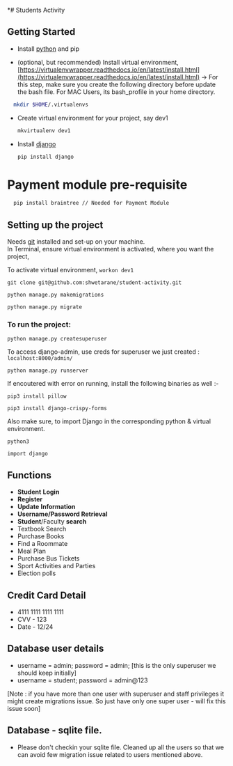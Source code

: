 *# Students Activity

## Getting Started

* Install [python](https://www.python.org/downloads/) and pip

* (optional, but recommended) Install virtual environment, [https://virtualenvwrapper.readthedocs.io/en/latest/install.html](https://virtualenvwrapper.readthedocs.io/en/latest/install.html) -> For this step, make sure you create the following directory before update the bash file. For MAC Users, its bash_profile in your home directory.
```bash
  mkdir $HOME/.virtualenvs
 ```
* Create virtual environment for your project, say dev1

  ```bash
  mkvirtualenv dev1
  ```

* Install [django](https://docs.djangoproject.com/en/2.2/topics/install/)

  ```bash
  pip install django
  ```
# Payment module pre-requisite 
```bash
  pip install braintree // Needed for Payment Module

  ```

## Setting up the project
Needs [git](https://git-scm.com/download/win) installed and set-up on your machine.  
In Terminal, ensure virtual environment is activated, where you want the project,

To activate virtual environment, ```workon dev1```

```git clone git@github.com:shwetarane/student-activity.git```

```python manage.py makemigrations```

```python manage.py migrate```

### To run the project:

```python manage.py createsuperuser```

To access django-admin, use creds for superuser we just created : ```localhost:8000/admin/```

```python manage.py runserver```

If encoutered with error on running, install the following binaries as well :-

```pip3 install pillow```

```pip3 install django-crispy-forms```

Also make sure, to import Django in the corresponding python & virtual environment. 

```python3```

```import django```

## Functions

* **Student** **Login**
* **Register**
* **Update** **Information** 
* **Username/Password Retrieval**
* **Student**/Faculty **search**
* Textbook Search
* Purchase Books
* Find a Roommate
* Meal Plan
* Purchase Bus Tickets
* Sport Activities and Parties
* Election polls


## Credit Card Detail
* 4111 1111 1111 1111 
* CVV - 123
* Date - 12/24

## Database user details

* username = admin; password = admin; [this is the only superuser we should keep initially]
* username = student; password = admin@123

[Note : if you have more than one user with superuser and staff privileges it might create migrations issue.
So just have only one super user  - will fix this issue soon]

## Database - sqlite file.

* Please don't checkin your sqlite file. Cleaned up all the users so that we can avoid few migration issue related to users mentioned above.